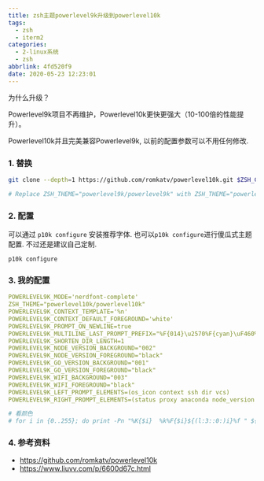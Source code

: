 ```yaml
---
title: zsh主题powerlevel9k升级到powerlevel10k
tags:
  - zsh
  - iterm2
categories:
  - 2-linux系统
  - zsh
abbrlink: 4fd520f9
date: 2020-05-23 12:23:01
---
```




为什么升级？

Powerlevel9k项目不再维护，Powerlevel10k更快更强大（10-100倍的性能提升）。

Powerlevel10k并且完美兼容Powerlevel9k, 以前的配置参数可以不用任何修改.

<!-- more -->

### 1. 替换

```bash
git clone --depth=1 https://github.com/romkatv/powerlevel10k.git $ZSH_CUSTOM/themes/powerlevel10k

# Replace ZSH_THEME="powerlevel9k/powerlevel9k" with ZSH_THEME="powerlevel10k/powerlevel10k".
```



### 2. 配置

可以通过 `p10k configure` 安装推荐字体. 也可以`p10k configure`进行傻瓜式主题配置. 不过还是建议自己定制.

```
p10k configure
```



### 3. 我的配置

```yaml
POWERLEVEL9K_MODE='nerdfont-complete'
ZSH_THEME="powerlevel10k/powerlevel10k"
POWERLEVEL9K_CONTEXT_TEMPLATE='%n'
POWERLEVEL9K_CONTEXT_DEFAULT_FOREGROUND='white'
POWERLEVEL9K_PROMPT_ON_NEWLINE=true
POWERLEVEL9K_MULTILINE_LAST_PROMPT_PREFIX="%F{014}\u2570%F{cyan}\uF460%F{073}\uF460%F{109}\uF460%f "
POWERLEVEL9K_SHORTEN_DIR_LENGTH=1
POWERLEVEL9K_NODE_VERSION_BACKGROUND="002"
POWERLEVEL9K_NODE_VERSION_FOREGROUND="black"
POWERLEVEL9K_GO_VERSION_BACKGROUND="001"
POWERLEVEL9K_GO_VERSION_FOREGROUND="black"
POWERLEVEL9K_WIFI_BACKGROUND="003"
POWERLEVEL9K_WIFI_FOREGROUND="black"
POWERLEVEL9K_LEFT_PROMPT_ELEMENTS=(os_icon context ssh dir vcs)
POWERLEVEL9K_RIGHT_PROMPT_ELEMENTS=(status proxy anaconda node_version go_version wifi)

# 看颜色
# for i in {0..255}; do print -Pn "%K{$i}  %k%F{$i}${(l:3::0:)i}%f " ${${(M)$((i%6)):#3}:+$'\n'}; done
```



### 4. 参考资料

+ https://github.com/romkatv/powerlevel10k
+ https://www.liuvv.com/p/6600d67c.html

